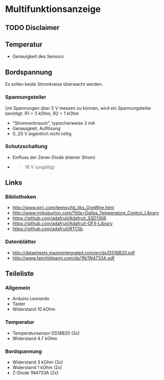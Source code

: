 # Multifunktionsanzeige

## TODO Disclaimer

## Temperatur

 * Genauigkeit des Sensors


## Bordspannung

Es sollen beide Stromkreise überwacht werden. 

### Spannungsteiler

Um Spannungen über 5 V messen zu können, wird ein Spannungsteiler benötigt. 
R1 = 3 kOhm, R2 = 1 kOhm

 * "Stromverbrauch", typischerweise 3 mA
 * Genauigkeit, Auflösung
 * 0..20 V eigentlich nicht nötig


### Schutzschaltung

 * Einfluss der Zener-Diode (kleiner Strom)
 * > 16 V (ungültig)


## Links

### Bibliotheken

 * http://www.pjrc.com/teensy/td_libs_OneWire.html
 * http://www.milesburton.com/?title=Dallas_Temperature_Control_Library
 * https://github.com/adafruit/Adafruit_SSD1306
 * https://github.com/adafruit/Adafruit-GFX-Library
 * https://github.com/adafruit/RTClib

### Datenblätter

 * http://datasheets.maximintegrated.com/en/ds/DS18B20.pdf
 * http://www.fairchildsemi.com/ds/1N/1N4733A.pdf 

## Teileliste

### Allgemein

* Arduino Leonardo
* Taster
* Widerstand 10 kOhm

### Temperatur

* Temperatursensor DS18B20 (3x)
* Widerstand 4.7 kOhm

### Bordspannung

* Widerstand 3 kOhm (2x)
* Widerstand 1 kOhm (2x)
* Z-Diode 1N4733A (2x)
